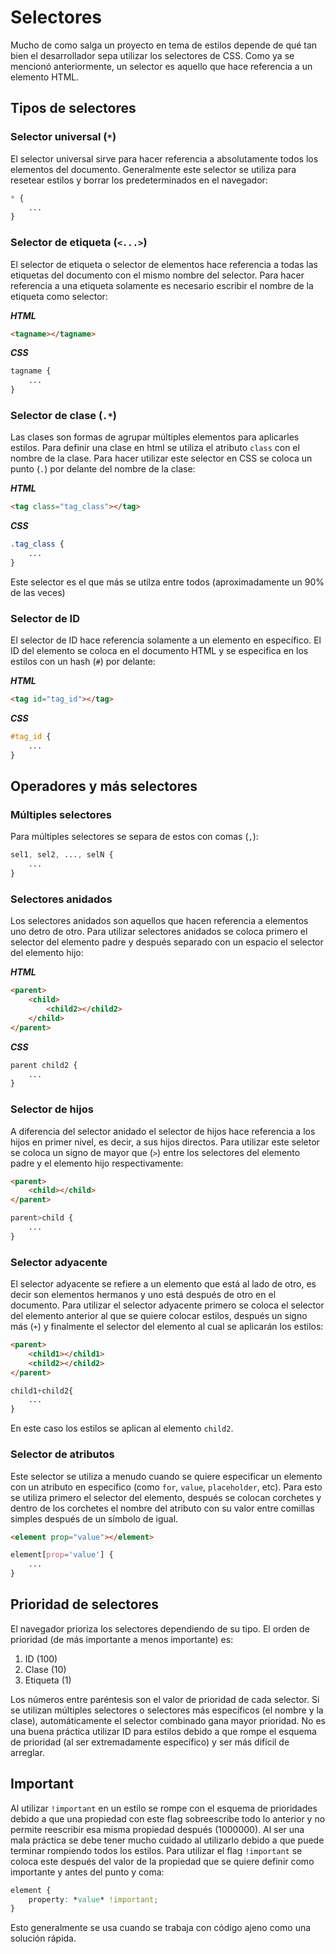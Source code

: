 # Selectores

Mucho de como salga un proyecto en tema de estilos depende de qué tan bien el desarrollador sepa utilizar los selectores de CSS. Como ya se mencionó anteriormente, un selector es aquello que hace referencia a un elemento HTML.

## Tipos de selectores

### Selector universal (`*`)

El selector universal sirve para hacer referencia a absolutamente todos los elementos del documento. Generalmente este selector se utiliza para resetear estilos y borrar los predeterminados en el navegador:

~~~css
* {
    ...
}
~~~

### Selector de etiqueta (`<...>`)

El selector de etiqueta o selector de elementos hace referencia a todas las etiquetas del documento con el mismo nombre del selector. Para hacer referencia a una etiqueta solamente es necesario escribir el nombre de la etiqueta como selector:

***HTML***

~~~html
<tagname></tagname>
~~~

***CSS***

~~~css
tagname {
    ...
}
~~~

### Selector de clase (`.*`)

Las clases son formas de agrupar múltiples elementos para aplicarles estilos. Para definir una clase en html se utiliza el atributo `class` con el nombre de la clase. Para hacer utilizar este selector en CSS se coloca un punto (`.`) por delante del nombre de la clase:

***HTML***

~~~html
<tag class="tag_class"></tag>
~~~

***CSS***

~~~css
.tag_class {
    ...
}
~~~

Este selector es el que más se utilza entre todos (aproximadamente un 90% de las veces)

### Selector de ID

El selector de ID hace referencia solamente a un elemento en específico. El ID del elemento se coloca en el documento HTML y se especifica en los estilos con un hash (`#`) por delante:

***HTML***

~~~html
<tag id="tag_id"></tag>
~~~

***CSS***

~~~css
#tag_id {
    ...
}
~~~

## Operadores y más selectores

### Múltiples selectores

Para múltiples selectores se separa de estos con comas (`,`):

~~~css
sel1, sel2, ..., selN {
    ...
}
~~~

### Selectores anidados

Los selectores anidados son aquellos que hacen referencia a elementos uno detro de otro. Para utilizar selectores anidados se coloca primero el selector del elemento padre y después separado con un espacio el selector del elemento hijo:

***HTML***

~~~html
<parent>
    <child>
        <child2></child2>
    </child>
</parent>
~~~

***CSS***

~~~css
parent child2 {
    ...
}
~~~

### Selector de hijos

A diferencia del selector anidado el selector de hijos hace referencia a los hijos en primer nivel, es decir, a sus hijos directos. Para utilizar este seletor se coloca un signo de mayor que (`>`) entre los selectores del elemento padre y el elemento hijo respectivamente:

~~~html
<parent>
    <child></child>
</parent>
~~~

~~~css
parent>child {
    ...
}
~~~

### Selector adyacente

El selector adyacente se refiere a un elemento que está al lado de otro, es decir son elementos hermanos y uno está después de otro en el documento. Para utilizar el selector adyacente primero se coloca el selector del elemento anterior al que se quiere colocar estilos, después un signo más (`+`) y finalmente el selector del elemento al cual se aplicarán los estilos:

~~~html
<parent>
    <child1></child1>
    <child2></child2>
</parent>
~~~

~~~css
child1+child2{ 
    ...
}
~~~

En este caso los estilos se aplican al elemento `child2`.

### Selector de atributos

Este selector se utiliza a menudo cuando se quiere especificar un elemento con un atributo en específico (como `for`, `value`, `placeholder`, etc). Para esto se utiliza primero el selector del elemento, después se colocan corchetes y dentro de los corchetes el nombre del atributo con su valor entre comillas simples después de un símbolo de igual.

~~~html
<element prop="value"></element>
~~~

~~~css
element[prop='value'] {
    ...
}
~~~

## Prioridad de selectores

El navegador prioriza los selectores dependiendo de su tipo. El orden de prioridad (de más importante a menos importante) es:

1. ID (100)
2. Clase (10)
3. Etiqueta (1)

Los números entre paréntesis son el valor de prioridad de cada selector. Si se utilizan múltiples selectores o selectores más específicos (el nombre y la clase), automáticamente el selector combinado gana mayor prioridad. No es una buena práctica utilizar ID para estilos debido a que rompe el esquema de prioridad (al ser extremadamente específico) y ser más difícil de arreglar.

## Important

Al utilizar `!important` en un estilo se rompe con el esquema de prioridades debido a que una propiedad con este flag sobreescribe todo lo anterior y no permite reescribir esa misma propiedad después (1000000). Al ser una mala práctica se debe tener mucho cuidado al utilizarlo debido a que puede terminar rompiendo todos los estilos. Para utilizar el flag `!important` se coloca este después del valor de la propiedad que se quiere definir como importante y antes del punto y coma:

~~~css
element {
    property: *value* !important;
}
~~~

Esto generalmente se usa cuando se trabaja con código ajeno como una solución rápida.
